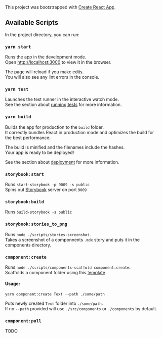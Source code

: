 This project was bootstrapped with [Create React App](https://github.com/facebook/create-react-app).

## Available Scripts

In the project directory, you can run:

### `yarn start`

Runs the app in the development mode.<br />
Open [http://localhost:3000](http://localhost:3000) to view it in the browser.

The page will reload if you make edits.<br />
You will also see any lint errors in the console.

### `yarn test`

Launches the test runner in the interactive watch mode.<br />
See the section about [running tests](https://facebook.github.io/create-react-app/docs/running-tests) for more information.

### `yarn build`

Builds the app for production to the `build` folder.<br />
It correctly bundles React in production mode and optimizes the build for the best performance.

The build is minified and the filenames include the hashes.<br />
Your app is ready to be deployed!

See the section about [deployment](https://facebook.github.io/create-react-app/docs/deployment) for more information.

### `storybook:start`

Runs `start-storybook -p 9009 -s public`<br />
Spins out [Storybook]() server on port `9009`<br />

### `storybook:build`

Runs `build-storybook -s public`<br />

### `storybook:stories_to_png`

Runs `node ./scripts/stories-screenshot`.<br />
Takes a screenshot of a componnents `.mdx` story and puts it in the components directory.<br />

### `component:create`

Runs `node ./scripts/components-scaffold component:create`.<br />
Scaffolds a component folder using this [template](https://github.com/Syndicode/portsiya/tree/master/react/scripts/components-scaffold/template).<br />

#### Usage:

```
yarn component:create Text --path ./some/path
```

Puts newly created `Text` folder into `./some/path`.<br />
If no `--path` provided will use `./src/components` or `./components` by default.<br />

### `component:pull`

TODO

